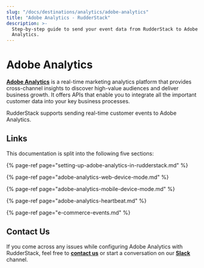 ```yaml
---
slug: "/docs/destinations/analytics/adobe-analytics"
title: "Adobe Analytics - RudderStack"
description: >-
  Step-by-step guide to send your event data from RudderStack to Adobe
  Analytics.
---
```


# Adobe Analytics

[**Adobe Analytics**](https://www.adobe.io/apis/experiencecloud/analytics.html) is a real-time marketing analytics platform that provides cross-channel insights to discover high-value audiences and deliver business growth. It offers APIs that enable you to integrate all the important customer data into your key business processes.

RudderStack supports sending real-time customer events to Adobe Analytics.

## Links

This documentation is split into the following five sections:

{% page-ref page="setting-up-adobe-analytics-in-rudderstack.md" %}

{% page-ref page="adobe-analytics-web-device-mode.md" %}

{% page-ref page="adobe-analytics-mobile-device-mode.md" %}

{% page-ref page="adobe-analytics-heartbeat.md" %}

{% page-ref page="e-commerce-events.md" %}

## Contact Us

If you come across any issues while configuring Adobe Analytics with RudderStack, feel free to [**contact us**](mailto:%20docs@rudderstack.com) or start a conversation on our [**Slack**](https://resources.rudderstack.com/join-rudderstack-slack) channel.
